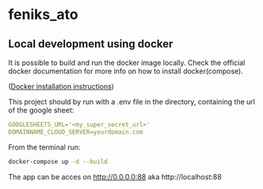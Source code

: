 # feniks_ato


## Local development using docker
It is possible to build and run the docker image locally. Check the official docker documentation for more info on how to install docker(compose).

([Docker installation instructions](https://docs.docker.com/compose/install/))

This project should by run with a .env file in the directory, containing the url of the google sheet:

```yml
GOOGLESHEETS_URL='<my_super_secret_url>'
DOMAINNAME_CLOUD_SERVER=yourdomain.com
```

From the terminal run:
``` sh
docker-compose up -d --build
```

The app can be acces on http://0.0.0.0:88 aka http://localhost:88